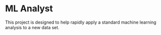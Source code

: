 # ML Analyst

This project is designed to help rapidly apply a standard machine learning analysis to a new data set. 


